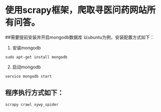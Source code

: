 # 使用scrapy框架，爬取寻医问药网站所有问答。
##需要提前安装并开启mongodb数据库
以ubuntu为例，安装配置方式如下：
1. 安装mongodb
```
sudo apt-get install mongodb
```
2. 启动mongodb
```
service mongodb start
```
## 程序执行方式如下：
```
scrapy crawl xywy_spider
```
